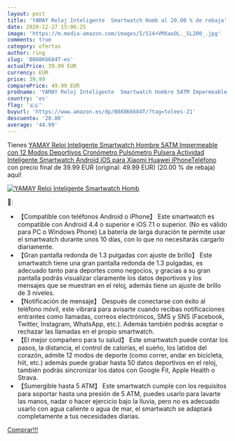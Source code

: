 ```yaml
---
layout: post
title: 'YAMAY Reloj Inteligente  Smartwatch Homb al 20.00 % de rebaja'
date: 2020-12-27 15:06:25
image: 'https://m.media-amazon.com/images/I/514+VMXaoOL._SL200_.jpg'
comments: true
category: ofertas
author: ring
slug: 'B088K6684T-es'
actualPrice: 39.99 EUR
currency: EUR
price: 39.99
comparePrice: 49.99 EUR
prodname: 'YAMAY Reloj Inteligente  Smartwatch Hombre 5ATM Impermeable con 12 Modos Deportivos Cronómetro Pulsómetro Pulsera Actividad Inteligente Smartwatch Android iOS para Xiaomi Huawei iPhoneTeléfono'
country: 'es'
flag: '🇪🇸'
buyurl: 'https://www.amazon.es/dp/B088K6684T/?tag=tolees-21'
descuento: '20.00'
average: '44.99'
---
```


Tienes [YAMAY Reloj Inteligente  Smartwatch Hombre 5ATM Impermeable con 12 Modos Deportivos Cronómetro Pulsómetro Pulsera Actividad Inteligente Smartwatch Android iOS para Xiaomi Huawei iPhoneTeléfono](https://www.amazon.es/dp/B088K6684T/?tag=tolees-21) con precio final de  39.99 EUR (original: 49.99 EUR) (20.00 %  de rebaja) aqui!

[![YAMAY Reloj Inteligente  Smartwatch Homb](https://m.media-amazon.com/images/I/514+VMXaoOL._SL200_.jpg)](https://www.amazon.es/dp/B088K6684T/?tag=tolees-21)

🔎:

- 【Compatible con teléfonos Android o iPhone】 Este smartwatch es compatible con Android 4.4 o superior e iOS 7.1 o superior. (No es válido para PC o Windows Phone) La batería de larga duración te permite usar el smartwatch durante unos 10 días, con lo que no necesitarás cargarlo diariamente.
- 【Gran pantalla redonda de 1.3 pulgadas con ajuste de brillo】 Este smartwatch tiene una gran pantalla redonda de 1.3 pulgadas, es adecuado tanto para deportes como negocios, y gracias a su gran pantalla podrás visualizar claramente los datos deportivos y los mensajes que se muestran en el reloj, además tiene un ajuste de brillo de 3 niveles.
- 【Notificación de mensaje】 Después de conectarse con éxito al teléfono móvil, este vibrará para avisarte cuando recibas notificaciones entrantes como llamadas, correos electrónicos, SMS y SNS (Facebook, Twitter, Instagram, WhatsApp, etc.). Además también podrás aceptar o rechazar las llamadas en el propio smartwatch.
- 【El mejor compañero para tu salud】 Este smartwatch puede contar los pasos, la distancia, el control de calorías, el sueño, los latidos del corazón, admite 12 modos de deporte (como correr, andar en bicicleta, hiit, etc.) además puede grabar hasta 50 datos deportivos en el reloj, también podrás sincronizar los datos con Google Fit, Apple Health o Strava.
- 【Sumergible hasta 5 ATM】 Este smartwatch cumple con los requisitos para soportar hasta una presión de 5 ATM, puedes usarlo para lavarte las manos, nadar o hacer ejercicio bajo la lluvia, pero no es adecuado usarlo con agua caliente o agua de mar, el smartwatch se adaptará completamente a tus necesidades diarias.

[Comprar!!!](https://www.amazon.es/dp/B088K6684T/?tag=tolees-21)
